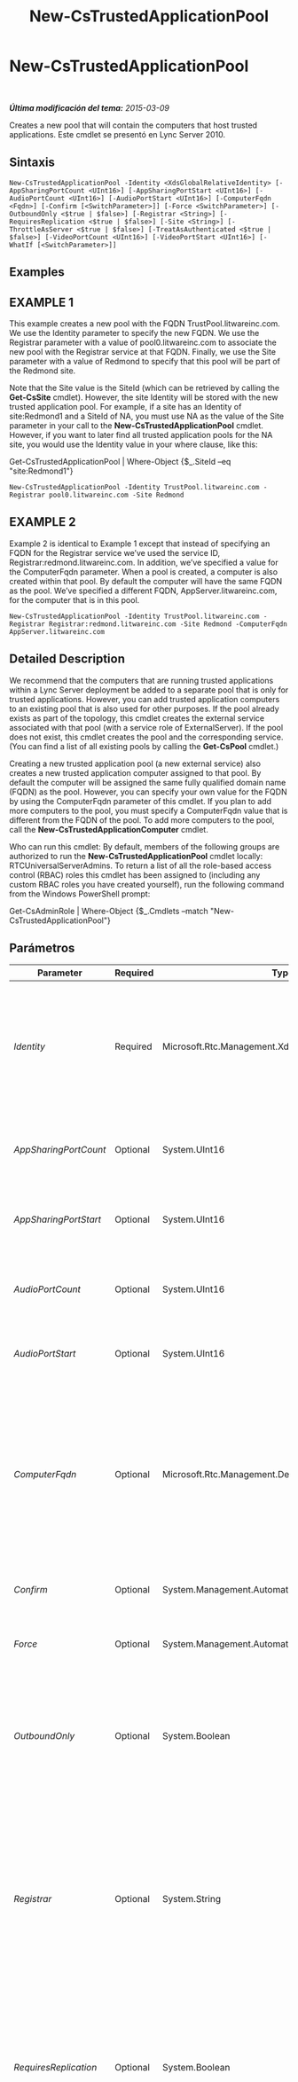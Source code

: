 ﻿---
title: New-CsTrustedApplicationPool
TOCTitle: New-CsTrustedApplicationPool
ms:assetid: 30117225-d82b-494b-8bc2-da5d539bdd6b
ms:mtpsurl: https://technet.microsoft.com/es-es/library/Gg425804(v=OCS.15)
ms:contentKeyID: 48274833
ms.date: 01/07/2017
mtps_version: v=OCS.15
ms.translationtype: HT
---

# New-CsTrustedApplicationPool

 

_**Última modificación del tema:** 2015-03-09_

Creates a new pool that will contain the computers that host trusted applications. Este cmdlet se presentó en Lync Server 2010.

## Sintaxis

    New-CsTrustedApplicationPool -Identity <XdsGlobalRelativeIdentity> [-AppSharingPortCount <UInt16>] [-AppSharingPortStart <UInt16>] [-AudioPortCount <UInt16>] [-AudioPortStart <UInt16>] [-ComputerFqdn <Fqdn>] [-Confirm [<SwitchParameter>]] [-Force <SwitchParameter>] [-OutboundOnly <$true | $false>] [-Registrar <String>] [-RequiresReplication <$true | $false>] [-Site <String>] [-ThrottleAsServer <$true | $false>] [-TreatAsAuthenticated <$true | $false>] [-VideoPortCount <UInt16>] [-VideoPortStart <UInt16>] [-WhatIf [<SwitchParameter>]]

## Examples

## EXAMPLE 1

This example creates a new pool with the FQDN TrustPool.litwareinc.com. We use the Identity parameter to specify the new FQDN. We use the Registrar parameter with a value of pool0.litwareinc.com to associate the new pool with the Registrar service at that FQDN. Finally, we use the Site parameter with a value of Redmond to specify that this pool will be part of the Redmond site.

Note that the Site value is the SiteId (which can be retrieved by calling the **Get-CsSite** cmdlet). However, the site Identity will be stored with the new trusted application pool. For example, if a site has an Identity of site:Redmond1 and a SiteId of NA, you must use NA as the value of the Site parameter in your call to the **New-CsTrustedApplicationPool** cmdlet. However, if you want to later find all trusted application pools for the NA site, you would use the Identity value in your where clause, like this:

Get-CsTrustedApplicationPool | Where-Object {$\_.SiteId –eq "site:Redmond1"}

    New-CsTrustedApplicationPool -Identity TrustPool.litwareinc.com -Registrar pool0.litwareinc.com -Site Redmond

## EXAMPLE 2

Example 2 is identical to Example 1 except that instead of specifying an FQDN for the Registrar service we’ve used the service ID, Registrar:redmond.litwareinc.com. In addition, we’ve specified a value for the ComputerFqdn parameter. When a pool is created, a computer is also created within that pool. By default the computer will have the same FQDN as the pool. We’ve specified a different FQDN, AppServer.litwareinc.com, for the computer that is in this pool.

    New-CsTrustedApplicationPool -Identity TrustPool.litwareinc.com -Registrar Registrar:redmond.litwareinc.com -Site Redmond -ComputerFqdn AppServer.litwareinc.com

## Detailed Description

We recommend that the computers that are running trusted applications within a Lync Server deployment be added to a separate pool that is only for trusted applications. However, you can add trusted application computers to an existing pool that is also used for other purposes. If the pool already exists as part of the topology, this cmdlet creates the external service associated with that pool (with a service role of ExternalServer). If the pool does not exist, this cmdlet creates the pool and the corresponding service. (You can find a list of all existing pools by calling the **Get-CsPool** cmdlet.)

Creating a new trusted application pool (a new external service) also creates a new trusted application computer assigned to that pool. By default the computer will be assigned the same fully qualified domain name (FQDN) as the pool. However, you can specify your own value for the FQDN by using the ComputerFqdn parameter of this cmdlet. If you plan to add more computers to the pool, you must specify a ComputerFqdn value that is different from the FQDN of the pool. To add more computers to the pool, call the **New-CsTrustedApplicationComputer** cmdlet.

Who can run this cmdlet: By default, members of the following groups are authorized to run the **New-CsTrustedApplicationPool** cmdlet locally: RTCUniversalServerAdmins. To return a list of all the role-based access control (RBAC) roles this cmdlet has been assigned to (including any custom RBAC roles you have created yourself), run the following command from the Windows PowerShell prompt:

Get-CsAdminRole | Where-Object {$\_.Cmdlets –match "New-CsTrustedApplicationPool"}

## Parámetros


<table>
<colgroup>
<col style="width: 25%" />
<col style="width: 25%" />
<col style="width: 25%" />
<col style="width: 25%" />
</colgroup>
<thead>
<tr class="header">
<th>Parameter</th>
<th>Required</th>
<th>Type</th>
<th>Description</th>
</tr>
</thead>
<tbody>
<tr class="odd">
<td><p><em>Identity</em></p></td>
<td><p>Required</p></td>
<td><p>Microsoft.Rtc.Management.Xds.XdsGlobalRelativeIdentity</p></td>
<td><p>The FQDN of the new pool. Note that while the Identity value for creating a pool is the pool FQDN, the value that will be stored as the Identity with the new pool is actually an automatically generated service ID of the pool. The Identity entered here will be saved as the PoolFqdn.</p></td>
</tr>
<tr class="even">
<td><p><em>AppSharingPortCount</em></p></td>
<td><p>Optional</p></td>
<td><p>System.UInt16</p></td>
<td><p>The number of ports available in the port range for application sharing connections.</p>
<p>Default: 0</p></td>
</tr>
<tr class="odd">
<td><p><em>AppSharingPortStart</em></p></td>
<td><p>Optional</p></td>
<td><p>System.UInt16</p></td>
<td><p>The number of the first port in the port range available for application sharing connections.</p></td>
</tr>
<tr class="even">
<td><p><em>AudioPortCount</em></p></td>
<td><p>Optional</p></td>
<td><p>System.UInt16</p></td>
<td><p>The number of ports available in the port range for audio connections.</p>
<p>Default: 0</p></td>
</tr>
<tr class="odd">
<td><p><em>AudioPortStart</em></p></td>
<td><p>Optional</p></td>
<td><p>System.UInt16</p></td>
<td><p>The number of the first port in the port range available for audio connections.</p></td>
</tr>
<tr class="even">
<td><p><em>ComputerFqdn</em></p></td>
<td><p>Optional</p></td>
<td><p>Microsoft.Rtc.Management.Deploy.Fqdn</p></td>
<td><p>Creating a trusted application pool will automatically create a trusted application computer that is part of that pool. By default the computer will receive the same FQDN as the pool. Enter a value in this parameter to specify an FQDN for the computer that is different from the pool FQDN. If you plan to add more computers to the pool, you must enter a value for this parameter that is different from the pool FQDN.</p></td>
</tr>
<tr class="odd">
<td><p><em>Confirm</em></p></td>
<td><p>Optional</p></td>
<td><p>System.Management.Automation.SwitchParameter</p></td>
<td><p>Se le pedirá confirmación antes de ejecutar el comando.</p></td>
</tr>
<tr class="even">
<td><p><em>Force</em></p></td>
<td><p>Optional</p></td>
<td><p>System.Management.Automation.SwitchParameter</p></td>
<td><p>Suppresses any confirmation prompts that would otherwise be displayed before making changes.</p></td>
</tr>
<tr class="odd">
<td><p><em>OutboundOnly</em></p></td>
<td><p>Optional</p></td>
<td><p>System.Boolean</p></td>
<td><p>Specifies whether a trusted application can initiate a connection to a server within the pool. Set this value to True if you want all connections to be initiated by the server rather than the application.</p>
<p>Default: False</p></td>
</tr>
<tr class="even">
<td><p><em>Registrar</em></p></td>
<td><p>Optional</p></td>
<td><p>System.String</p></td>
<td><p>The service ID or FQDN of the Registrar service for the pool.</p>
<p>Note that even though this parameter is optional, if you attempt to create a new trusted application endpoint (by using the <strong>New-CsTrustedApplicationEndpoint</strong> cmdlet) and assign the endpoint to a pool that does not have a Registrar dependency, you'll receive an error and the endpoint will not be created. In addition, you cannot remove a trusted application pool that is not associated with a Registrar.</p></td>
</tr>
<tr class="odd">
<td><p><em>RequiresReplication</em></p></td>
<td><p>Optional</p></td>
<td><p>System.Boolean</p></td>
<td><p>Determines whether replication is required for this pool. Set this value to False if replication is not required. You would usually set this parameter to False for Microsoft Outlook Web Access and manually-provisioned applications.</p>
<p>Default: True</p></td>
</tr>
<tr class="even">
<td><p><em>Site</em></p></td>
<td><p>Optional</p></td>
<td><p>System.String</p></td>
<td><p>The Site ID of the site on which this pool is homed. Call the <strong>Get-CsSite</strong> cmdlet to retrieve the SiteId property of a site. Keep in mind that you must use the SiteId property rather than the Identity of the site. Also note that you must not precede the SiteId with the string “site:”, you must enter only the SiteId. In addition, although you enter the SiteId retrieved from the <strong>Get-CsSite</strong> cmdlet, the SiteId property of the new trusted application pool will contain the site Identity. For example, if the SiteId for the site is Main and the site Identity is site:Redmond1, you must enter -Site Main in your call to the <strong>New-CsTrustedApplicationPool</strong> cmdlet, but a subsequent call to the <strong>Get-CsTrustedApplicationPool</strong> cmdlet will show the SiteId as site:Redmond1.</p>
<p>If the pool specified in the Identity already exists you do not need to specify a Site. If the pool doesn’t exist, this parameter is required.</p></td>
</tr>
<tr class="odd">
<td><p><em>ThrottleAsServer</em></p></td>
<td><p>Optional</p></td>
<td><p>System.Boolean</p></td>
<td><p>Set this parameter to false to throttle connections between the servers within the pool and trusted applications as clients. This places greater restrictions on the connections than the default True, which throttles connections as servers. Throttling a connection places restrictions on the number of transactions that can occur at once.</p>
<p>Default: True</p></td>
</tr>
<tr class="even">
<td><p><em>TreatAsAuthenticated</em></p></td>
<td><p>Optional</p></td>
<td><p>System.Boolean</p></td>
<td><p>Determines whether authentication is required for trusted applications connecting to servers within the pool. Set this parameter to False if you want to require trusted applications to be authenticated. The default value of True allows the trusted applications to connect under the assumption they’ve already been authenticated.</p>
<p>Default: True</p></td>
</tr>
<tr class="odd">
<td><p><em>VideoPortCount</em></p></td>
<td><p>Optional</p></td>
<td><p>System.UInt16</p></td>
<td><p>The number of ports available in the port range for video connections.</p>
<p>Default: 0</p></td>
</tr>
<tr class="even">
<td><p><em>VideoPortStart</em></p></td>
<td><p>Optional</p></td>
<td><p>System.UInt16</p></td>
<td><p>The number of the first port in the port range available for video connections.</p></td>
</tr>
<tr class="odd">
<td><p><em>WhatIf</em></p></td>
<td><p>Optional</p></td>
<td><p>System.Management.Automation.SwitchParameter</p></td>
<td><p>Describe qué sucedería si se ejecutara el comando sin ejecutarlo realmente.</p></td>
</tr>
</tbody>
</table>


## Input Types

None.

## Return Types

Creates an object of type Microsoft.Rtc.Management.Xds.DisplayExternalServer.

## Vea también

#### Otros recursos

[Remove-CsTrustedApplicationPool](remove-cstrustedapplicationpool.md)  
[Set-CsTrustedApplicationPool](set-cstrustedapplicationpool.md)  
[Get-CsTrustedApplicationPool](get-cstrustedapplicationpool.md)  
[New-CsTrustedApplicationComputer](new-cstrustedapplicationcomputer.md)  
[Get-CsSite](get-cssite.md)

